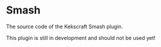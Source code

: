 # Smash
The source code of the Kekscraft Smash plugin.

This plugin is still in development and should not be used yet!
